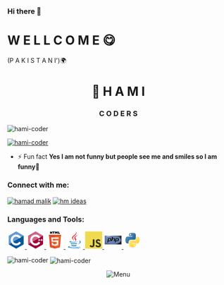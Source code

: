### Hi there 👋

<!--
**HAMI-CODER/HAMI-CODER** is a ✨ _special_ ✨ repository because its `README.md` (this file) appears on your GitHub profile.

Here are some ideas to get you started:

- 🔭 I’m currently working on ...
- 🌱 I’m currently learning ...
- 👯 I’m looking to collaborate on ...
- 🤔 I’m looking for help with ...
- 💬 Ask me about ...
- 📫 How to reach me: ...
- 😄 Pronouns: ...
- ⚡ Fun fact: ...
-->

# W E L L C O M E 😋
(P A K I S T A N I')🌍
<h1 align="center"> 👋  H A M I</h1>
<h3 align="center">C O D E R S</h3>

<p align="left"> <img src="https://komarev.com/ghpvc/?username=hami-coder&label=Profile%20views&color=0e75b6&style=flat" alt="hami-coder" /> </p>

<p align="left"> <a href="https://github.com/ryo-ma/github-profile-trophy"><img src="https://github-profile-trophy.vercel.app/?username=hami-coder" alt="hami-coder" /></a> </p>

- ⚡ Fun fact **Yes I am not funny but people see me and smiles so I am funny**👀

<h3 align="left">Connect with me:</h3>
<p align="left">
<a href="https://fb.com/hamad malik" target="blank"><img align="center" src="https://raw.githubusercontent.com/rahuldkjain/github-profile-readme-generator/master/src/images/icons/Social/facebook.svg" alt="hamad malik" height="30" width="40" /></a>
<a href="https://www.youtube.com/c/hm ideas" target="blank"><img align="center" src="https://raw.githubusercontent.com/rahuldkjain/github-profile-readme-generator/master/src/images/icons/Social/youtube.svg" alt="hm ideas" height="30" width="40" /></a>
</p>

<h3 align="left">Languages and Tools:</h3>
<p align="left"> <a href="https://www.cprogramming.com/" target="_blank"> <img src="https://raw.githubusercontent.com/devicons/devicon/master/icons/c/c-original.svg" alt="c" width="40" height="40"/> </a> <a href="https://www.w3schools.com/cpp/" target="_blank"> <img src="https://raw.githubusercontent.com/devicons/devicon/master/icons/cplusplus/cplusplus-original.svg" alt="cplusplus" width="40" height="40"/> </a> <a href="https://www.w3.org/html/" target="_blank"> <img src="https://raw.githubusercontent.com/devicons/devicon/master/icons/html5/html5-original-wordmark.svg" alt="html5" width="40" height="40"/> </a> <a href="https://www.java.com" target="_blank"> <img src="https://raw.githubusercontent.com/devicons/devicon/master/icons/java/java-original.svg" alt="java" width="40" height="40"/> </a> <a href="https://developer.mozilla.org/en-US/docs/Web/JavaScript" target="_blank"> <img src="https://raw.githubusercontent.com/devicons/devicon/master/icons/javascript/javascript-original.svg" alt="javascript" width="40" height="40"/> </a> <a href="https://www.php.net" target="_blank"> <img src="https://raw.githubusercontent.com/devicons/devicon/master/icons/php/php-original.svg" alt="php" width="40" height="40"/> </a> <a href="https://www.python.org" target="_blank"> <img src="https://raw.githubusercontent.com/devicons/devicon/master/icons/python/python-original.svg" alt="python" width="40" height="40"/> </a> </p>

<p><img align="left" src="https://github-readme-stats.vercel.app/api/top-langs?username=hami-coder&show_icons=true&locale=en&layout=compact" alt="hami-coder" /></p>

<p>&nbsp;<img align="center" src="https://github-readme-stats.vercel.app/api?username=hami-coder&show_icons=true&locale=en" alt="hami-coder" /></p>
<p align="center">
 
 <p align="center">
 <img src="https://github.com/HAMI-CODER/H-A-M-I/blob/main/IMG-20215678-WA0081.jpg" width="640" title="Menu" alt="Menu">
 


